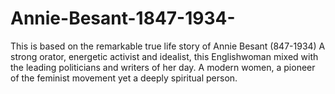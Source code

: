 # Annie-Besant-1847-1934-
This is based on the remarkable true life story of Annie Besant (847-1934) A strong orator, energetic activist and idealist, this Englishwoman mixed with the leading politicians and writers of her day. A modern women, a pioneer of the feminist movement yet a deeply spiritual person.
